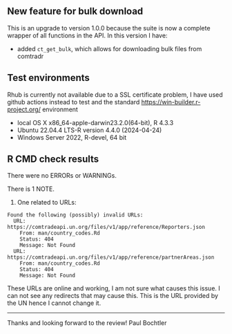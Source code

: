 ## New feature for bulk download
This is an upgrade to version 1.0.0 because the suite is now a complete wrapper of all functions in the API. In this version I have:

* added `ct_get_bulk`, which allows for downloading bulk files from comtradr

## Test environments

Rhub is currently not available due to a SSL certificate problem, I have used 
github actions instead to test and the standard https://win-builder.r-project.org/ environment

* local OS X x86_64-apple-darwin23.2.0(64-bit), R 4.3.3
* Ubuntu 22.04.4 LTS-R version 4.4.0 (2024-04-24)
* Windows Server 2022, R-devel, 64 bit

## R CMD check results


There were no ERRORs or WARNINGs. 

There is 1 NOTE.

1. One related to URLs: 

```
Found the following (possibly) invalid URLs:
  URL: https://comtradeapi.un.org/files/v1/app/reference/Reporters.json
    From: man/country_codes.Rd
    Status: 404
    Message: Not Found
  URL: https://comtradeapi.un.org/files/v1/app/reference/partnerAreas.json
    From: man/country_codes.Rd
    Status: 404
    Message: Not Found
```
These URLs are online and working, I am not sure what causes this issue. 
I can not see any redirects that may cause this. This is the URL provided by the 
UN hence I cannot change it. 

----

Thanks and looking forward to the review!
Paul Bochtler
